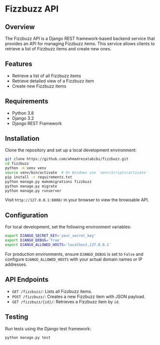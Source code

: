 
# Fizzbuzz API

## Overview

The Fizzbuzz API is a Django REST framework-based backend service that provides an API for managing Fizzbuzz items. This service allows clients to retrieve a list of Fizzbuzz items and create new ones.

## Features

- Retrieve a list of all Fizzbuzz items
- Retrieve detailed view of a Fizzbuzz item
- Create new Fizzbuzz items

## Requirements

- Python 3.8
- Django 3.2
- Django REST Framework

## Installation

Clone the repository and set up a local development environment:

```bash
git clone https://github.com/ahmadrezatabibi/fizzbuzz.git
cd fizzbuzz
python -m venv venv
source venv/bin/activate  # On Windows use `venv\Scripts\activate`
pip install -r requirements.txt
python manage.py makemigrations fizzbuzz
python manage.py migrate
python manage.py runserver
```

Visit `http://127.0.0.1:8000/` in your browser to view the browsable API.

## Configuration

For local development, set the following environment variables:

```bash
export DJANGO_SECRET_KEY='your_secret_key'
export DJANGO_DEBUG='True'
export DJANGO_ALLOWED_HOSTS='localhost,127.0.0.1'
```

For production environments, ensure `DJANGO_DEBUG` is set to `False` and configure `DJANGO_ALLOWED_HOSTS` with your actual domain names or IP addresses.

## API Endpoints

- `GET /fizzbuzz/`: Lists all Fizzbuzz items.
- `POST /fizzbuzz/`: Creates a new Fizzbuzz item with JSON payload.
- `GET /fizzbuzz/{id}/`: Retrieves a Fizzbuzz item by `id`.

## Testing

Run tests using the Django test framework:

```bash
python manage.py test
```
